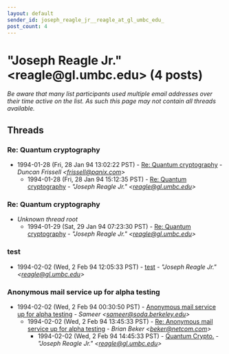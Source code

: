 ```yaml
---
layout: default
sender_id: joseph_reagle_jr__reagle_at_gl_umbc_edu_
post_count: 4
---
```


# "Joseph Reagle Jr." <reagle<span>@</span>gl.umbc.edu> (4 posts)

_Be aware that many list participants used multiple email addresses over their time active on the list. As such this page may not contain all threads available._

## Threads

### Re: Quantum cryptography
+ 1994-01-28 (Fri, 28 Jan 94 13:02:22 PST) - [Re: Quantum cryptography](/archive/1994/01/e83a8479908b7938d46c53096874ad42eac8670bd1cf4928f9d69d44cdf898b0) - _Duncan Frissell \<frissell@panix.com\>_
  + 1994-01-28 (Fri, 28 Jan 94 15:12:35 PST) - [Re: Quantum cryptography](/archive/1994/01/d3723e4960963a4a58f8f42fa9b71179dee29cf67557ec770e00b87de226536c) - _"Joseph Reagle Jr." \<reagle@gl.umbc.edu\>_

### Re: Quantum cryptography
+ _Unknown thread root_
  + 1994-01-29 (Sat, 29 Jan 94 07:23:30 PST) - [Re: Quantum cryptography](/archive/1994/01/36ce1dd41ea644ff687f15cae9e8ae8b0cc043f2592f9e1d044afc5fad78a951) - _"Joseph Reagle Jr." \<reagle@gl.umbc.edu\>_

### test
+ 1994-02-02 (Wed, 2 Feb 94 12:05:33 PST) - [test](/archive/1994/02/649ea3d4070288b283b772d8c5983a124178fa9b5f1f321ebc16d0e5caad501d) - _"Joseph Reagle Jr." \<reagle@gl.umbc.edu\>_

### Anonymous mail service up for alpha testing
+ 1994-02-02 (Wed, 2 Feb 94 00:30:50 PST) - [Anonymous mail service up for alpha testing](/archive/1994/02/70ba4d021b00fbc7d5b6427c19747d495392f1a5e99e6a107f8635c2316bd496) - _Sameer \<sameer@soda.berkeley.edu\>_
  + 1994-02-02 (Wed, 2 Feb 94 13:45:33 PST) - [Re: Anonymous mail service up for alpha testing](/archive/1994/02/66573687170cc90e30fb147c6cf87277015137ffaa33bb7b86a172e69221642b) - _Brian Beker \<beker@netcom.com\>_
    + 1994-02-02 (Wed, 2 Feb 94 14:45:33 PST) - [Quantum Crypto.](/archive/1994/02/67c3b507f87781c17e714052e10e17b9b912eaa077d0a465ca0383ade9db9b46) - _"Joseph Reagle Jr." \<reagle@gl.umbc.edu\>_

